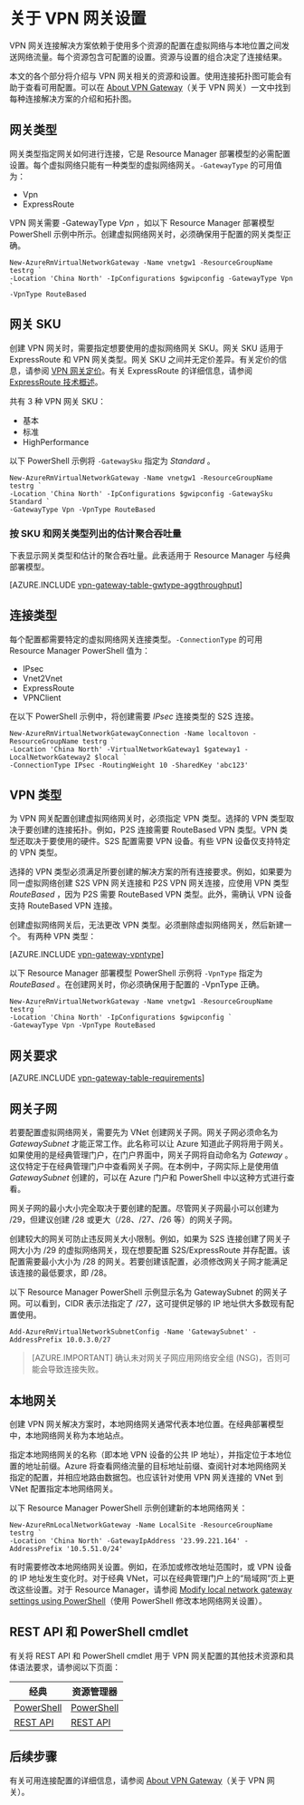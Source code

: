 <properties 
   pageTitle="关于虚拟网络网关的 VPN 网关设置 | Azure"
   description="了解 Azure 虚拟网络的 VPN 网关设置。"
   services="vpn-gateway"
   documentationCenter="na"
   authors="cherylmc"
   manager="carmonm"
   editor=""
   tags="azure-resource-manager,azure-service-management"/>  

<tags 
   ms.service="vpn-gateway"
   ms.devlang="na"
   ms.topic="article"
   ms.tgt_pltfrm="na"
   ms.workload="infrastructure-services"
   ms.date="08/29/2016"
   wacn.date="10/17/2016"
   ms.author="cherylmc" />  


# 关于 VPN 网关设置

VPN 网关连接解决方案依赖于使用多个资源的配置在虚拟网络与本地位置之间发送网络流量。每个资源包含可配置的设置。资源与设置的组合决定了连接结果。

本文的各个部分将介绍与 VPN 网关相关的资源和设置。使用连接拓扑图可能会有助于查看可用配置。可以在 [About VPN Gateway](/documentation/articles/vpn-gateway-about-vpngateways/)（关于 VPN 网关）一文中找到每种连接解决方案的介绍和拓扑图。

## <a name="gwtype"></a>网关类型

网关类型指定网关如何进行连接，它是 Resource Manager 部署模型的必需配置设置。每个虚拟网络只能有一种类型的虚拟网络网关。`-GatewayType` 的可用值为：

- Vpn
- ExpressRoute


VPN 网关需要 -GatewayType *Vpn* ，如以下 Resource Manager 部署模型 PowerShell 示例中所示。创建虚拟网络网关时，必须确保用于配置的网关类型正确。

	New-AzureRmVirtualNetworkGateway -Name vnetgw1 -ResourceGroupName testrg `
	-Location 'China North' -IpConfigurations $gwipconfig -GatewayType Vpn `
	-VpnType RouteBased
 

## <a name="gwsku"></a>网关 SKU

创建 VPN 网关时，需要指定想要使用的虚拟网络网关 SKU。网关 SKU 适用于 ExpressRoute 和 VPN 网关类型。网关 SKU 之间并无定价差异。有关定价的信息，请参阅 [VPN 网关定价](/pricing/details/vpn-gateway/)。有关 ExpressRoute 的详细信息，请参阅 [ExpressRoute 技术概述](/documentation/articles/expressroute-introduction/)。

共有 3 种 VPN 网关 SKU：

- 基本
- 标准
- HighPerformance

以下 PowerShell 示例将 `-GatewaySku` 指定为 *Standard* 。

	New-AzureRmVirtualNetworkGateway -Name vnetgw1 -ResourceGroupName testrg `
	-Location 'China North' -IpConfigurations $gwipconfig -GatewaySku Standard `
	-GatewayType Vpn -VpnType RouteBased


###  <a name="aggthroughput"></a>按 SKU 和网关类型列出的估计聚合吞吐量


下表显示网关类型和估计的聚合吞吐量。此表适用于 Resource Manager 与经典部署模型。

[AZURE.INCLUDE [vpn-gateway-table-gwtype-aggthroughput](../../includes/vpn-gateway-table-gwtype-aggtput-include.md)]


## <a name="connectiontype"></a>连接类型

每个配置都需要特定的虚拟网络网关连接类型。`-ConnectionType` 的可用 Resource Manager PowerShell 值为：

- IPsec
- Vnet2Vnet
- ExpressRoute
- VPNClient

在以下 PowerShell 示例中，将创建需要 *IPsec* 连接类型的 S2S 连接。

	New-AzureRmVirtualNetworkGatewayConnection -Name localtovon -ResourceGroupName testrg `
	-Location 'China North' -VirtualNetworkGateway1 $gateway1 -LocalNetworkGateway2 $local `
	-ConnectionType IPsec -RoutingWeight 10 -SharedKey 'abc123'


## <a name="vpntype"></a>VPN 类型

为 VPN 网关配置创建虚拟网络网关时，必须指定 VPN 类型。选择的 VPN 类型取决于要创建的连接拓扑。例如，P2S 连接需要 RouteBased VPN 类型。VPN 类型还取决于要使用的硬件。S2S 配置需要 VPN 设备。有些 VPN 设备仅支持特定的 VPN 类型。

选择的 VPN 类型必须满足所要创建的解决方案的所有连接要求。例如，如果要为同一虚拟网络创建 S2S VPN 网关连接和 P2S VPN 网关连接，应使用 VPN 类型 *RouteBased* ，因为 P2S 需要 RouteBased VPN 类型。此外，需确认 VPN 设备支持 RouteBased VPN 连接。

创建虚拟网络网关后，无法更改 VPN 类型。必须删除虚拟网络网关，然后新建一个。
有两种 VPN 类型：

[AZURE.INCLUDE [vpn-gateway-vpntype](../../includes/vpn-gateway-vpntype-include.md)]


以下 Resource Manager 部署模型 PowerShell 示例将 `-VpnType` 指定为 *RouteBased* 。在创建网关时，你必须确保用于配置的 -VpnType 正确。

	New-AzureRmVirtualNetworkGateway -Name vnetgw1 -ResourceGroupName testrg `
	-Location 'China North' -IpConfigurations $gwipconfig `
	-GatewayType Vpn -VpnType RouteBased

##  <a name="requirements"></a>网关要求

[AZURE.INCLUDE [vpn-gateway-table-requirements](../../includes/vpn-gateway-table-requirements-include.md)]


## <a name="gwsub"></a>网关子网

若要配置虚拟网络网关，需要先为 VNet 创建网关子网。网关子网必须命名为 *GatewaySubnet* 才能正常工作。此名称可以让 Azure 知道此子网将用于网关。如果使用的是经典管理门户，在门户界面中，网关子网将自动命名为 *Gateway* 。这仅特定于在经典管理门户中查看网关子网。在本例中，子网实际上是使用值 *GatewaySubnet* 创建的，可以在 Azure 门户和 PowerShell 中以这种方式进行查看。

网关子网的最小大小完全取决于要创建的配置。尽管网关子网最小可以创建为 /29，但建议创建 /28 或更大（/28、/27、/26 等）的网关子网。

创建较大的网关可防止违反网关大小限制。例如，如果为 S2S 连接创建了网关子网大小为 /29 的虚拟网络网关，现在想要配置 S2S/ExpressRoute 并存配置。该配置需要最小大小为 /28 的网关。若要创建该配置，必须修改网关子网才能满足该连接的最低要求，即 /28。

以下 Resource Manager PowerShell 示例显示名为 GatewaySubnet 的网关子网。可以看到，CIDR 表示法指定了 /27，这可提供足够的 IP 地址供大多数现有配置使用。

	Add-AzureRmVirtualNetworkSubnetConfig -Name 'GatewaySubnet' -AddressPrefix 10.0.3.0/27

>[AZURE.IMPORTANT] 确认未对网关子网应用网络安全组 (NSG)，否则可能会导致连接失败。


## <a name="lng"></a>本地网关

创建 VPN 网关解决方案时，本地网络网关通常代表本地位置。在经典部署模型中，本地网络网关称为本地站点。

指定本地网络网关的名称（即本地 VPN 设备的公共 IP 地址），并指定位于本地位置的地址前缀。Azure 将查看网络流量的目标地址前缀、查阅针对本地网络网关指定的配置，并相应地路由数据包。也应该针对使用 VPN 网关连接的 VNet 到 VNet 配置指定本地网络网关。

以下 Resource Manager PowerShell 示例创建新的本地网络网关：

	New-AzureRmLocalNetworkGateway -Name LocalSite -ResourceGroupName testrg `
	-Location 'China North' -GatewayIpAddress '23.99.221.164' -AddressPrefix '10.5.51.0/24'

有时需要修改本地网络网关设置。例如，在添加或修改地址范围时，或 VPN 设备的 IP 地址发生变化时。对于经典 VNet，可以在经典管理门户上的“局域网”页上更改这些设置。对于 Resource Manager，请参阅 [Modify local network gateway settings using PowerShell](/documentation/articles/vpn-gateway-modify-local-network-gateway/)（使用 PowerShell 修改本地网络网关设置）。

## <a name="resources"></a>REST API 和 PowerShell cmdlet

有关将 REST API 和 PowerShell cmdlet 用于 VPN 网关配置的其他技术资源和具体语法要求，请参阅以下页面：

|**经典** | **资源管理器**|
|-----|----|
|[PowerShell](https://msdn.microsoft.com/zh-cn/library/mt270335.aspx)|[PowerShell](https://msdn.microsoft.com/zh-cn/library/mt163510.aspx)|
|[REST API](https://msdn.microsoft.com/zh-cn/library/jj154113.aspx)|[REST API](https://msdn.microsoft.com/zh-cn/library/mt163859.aspx)|


## 后续步骤

有关可用连接配置的详细信息，请参阅 [About VPN Gateway](/documentation/articles/vpn-gateway-about-vpngateways/)（关于 VPN 网关）。







 

<!---HONumber=Mooncake_1010_2016-->